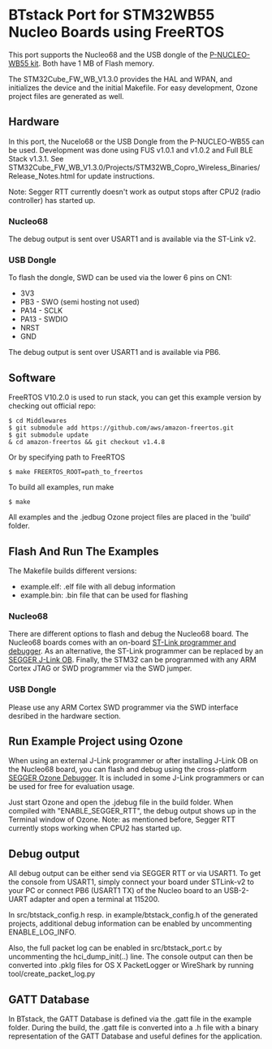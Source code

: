 # BTstack Port for STM32WB55 Nucleo Boards using FreeRTOS

This port supports the Nucleo68 and the USB dongle of the [P-NUCLEO-WB55 kit](https://www.st.com/en/evaluation-tools/p-nucleo-wb55.html). Both have 1 MB of Flash memory.

The STM32Cube_FW_WB_V1.3.0 provides the HAL and WPAN, and initializes the device and the initial Makefile.
For easy development, Ozone project files are generated as well.

## Hardware

In this port, the Nucelo68 or the USB Dongle from the P-NUCLEO-WB55 can be used.
Development was done using FUS v1.0.1 and v1.0.2 and Full BLE Stack v1.3.1.
See STM32Cube_FW_WB_V1.3.0/Projects/STM32WB_Copro_Wireless_Binaries/Release_Notes.html for update instructions.

Note: Segger RTT currently doesn't work as output stops after CPU2 (radio controller) has started up.

### Nucleo68

The debug output is sent over USART1 and is available via the ST-Link v2.

### USB Dongle

To flash the dongle, SWD can be used via the lower 6 pins on CN1:
  - 3V3
  - PB3 - SWO (semi hosting not used)
  - PA14 - SCLK
  - PA13 - SWDIO
  - NRST
  - GND

The debug output is sent over USART1 and is available via PB6.

## Software

FreeRTOS V10.2.0 is used to run stack, you can get this example version by checking out official repo:

	$ cd Middlewares
	$ git submodule add https://github.com/aws/amazon-freertos.git
	$ git submodule update
	& cd amazon-freertos && git checkout v1.4.8

Or by specifying path to FreeRTOS

	$ make FREERTOS_ROOT=path_to_freertos

To build all examples, run make

	$ make

All examples and the .jedbug Ozone project files are placed in the 'build' folder.

## Flash And Run The Examples

The Makefile builds different versions: 
- example.elf: .elf file with all debug information
- example.bin: .bin file that can be used for flashing

### Nucleo68

There are different options to flash and debug the Nucleo68 board. The Nucleo68 boards comes with an on-board [ST-Link programmer and debugger](https://www.st.com/en/development-tools/st-link-v2.html). As an alternative, the ST-Link programmer can be replaced by an [SEGGER J-Link OB](https://www.segger.com/products/debug-probes/j-link/models/other-j-links/st-link-on-board/). Finally, the STM32 can be programmed with any ARM Cortex JTAG or SWD programmer via the SWD jumper.

### USB Dongle

Please use any ARM Cortex SWD programmer via the SWD interface desribed in the hardware section.

## Run Example Project using Ozone

When using an external J-Link programmer or after installing J-Link OB on the Nucleo68 board, you can flash and debug using the cross-platform [SEGGER Ozone Debugger](https://www.segger.com/products/development-tools/ozone-j-link-debugger/). It is included in some J-Link programmers or can be used for free for evaluation usage.

Just start Ozone and open the .jdebug file in the build folder. When compiled with "ENABLE_SEGGER_RTT", the debug output shows up in the Terminal window of Ozone. Note: as mentioned before, Segger RTT currently stops working when CPU2 has started up.

## Debug output

All debug output can be either send via SEGGER RTT or via USART1. To get the console from USART1, simply connect your board under STLink-v2 to your PC or connect PB6 (USART1 TX) of the Nucleo board to an USB-2-UART adapter and open a terminal at 115200.

In src/btstack_config.h resp. in example/btstack_config.h of the generated projects, additional debug information can be enabled by uncommenting ENABLE_LOG_INFO.

Also, the full packet log can be enabled in src/btstack_port.c by uncommenting the hci_dump_init(..) line. The console output can then be converted into .pklg files for OS X PacketLogger or WireShark by running tool/create_packet_log.py

## GATT Database
In BTstack, the GATT Database is defined via the .gatt file in the example folder. During the build, the .gatt file is converted into a .h file with a binary representation of the GATT Database and useful defines for the application.
